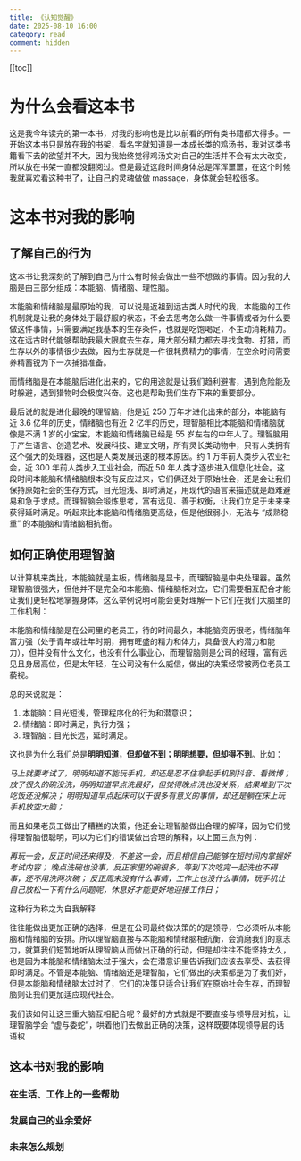 ```yaml
---
title: 《认知觉醒》
date: 2025-08-10 16:00
category: read
comment: hidden
---
```


[[toc]]

# 为什么会看这本书

这是我今年读完的第一本书，对我的影响也是比以前看的所有类书籍都大得多。一开始这本书只是放在我的书架，看名字就知道是一本成长类的鸡汤书，我对这类书籍看下去的欲望并不大，因为我始终觉得鸡汤文对自己的生活并不会有太大改变，所以放在书架一直都没翻阅过。但是最近这段时间身体总是浑浑噩噩，在这个时候我就喜欢看这种书了，让自己的灵魂做做 massage，身体就会轻松很多。

# 这本书对我的影响

## 了解自己的行为

这本书让我深刻的了解到自己为什么有时候会做出一些不想做的事情。因为我的大脑是由三部分组成：本能脑、情绪脑、理性脑。

本能脑和情绪脑是最原始的我，可以说是返祖到远古类人时代的我，本能脑的工作机制就是让我的身体处于最舒服的状态，不会去思考怎么做一件事情或者为什么要做这件事情，只需要满足我基本的生存条件，也就是吃饱喝足，不主动消耗精力。这在远古时代能够帮助我最大限度去生存，用大部分精力都去寻找食物、打猎，而生存以外的事情很少去做，因为生存就是一件很耗费精力的事情，在空余时间需要养精蓄锐为下一次捕猎准备。

而情绪脑是在本能脑后进化出来的，它的用途就是让我们趋利避害，遇到危险能及时躲避，遇到猎物时会极度兴奋。这也是帮助我们生存下来的重要部分。

最后说的就是进化最晚的理智脑，他是近 250 万年才进化出来的部分，本能脑有近 3.6 亿年的历史，情绪脑也有近 2 亿年的历史，理智脑相比本能脑和情绪脑就像是不满 1 岁的小宝宝，本能脑和情绪脑已经是 55 岁左右的中年人了。理智脑用于产生语言、创造艺术、发展科技、建立文明，所有灵长类动物中，只有人类拥有这个强大的处理器，这也是人类发展迅速的根本原因。约 1 万年前人类步入农业社会，近 300 年前人类步入工业社会，而近 50 年人类才逐步进入信息化社会。这段时间本能脑和情绪脑根本没有反应过来，它们俩还处于原始社会，还是会让我们保持原始社会的生存方式，目光短浅、即时满足，用现代的语言来描述就是趋难避易和急于求成。而理智脑会锻炼思考，富有远见、善于权衡，让我们立足于未来来获得延时满足。听起来比本能脑和情绪脑更高级，但是他很弱小，无法与 “成熟稳重” 的本能脑和情绪脑相抗衡。

## 如何正确使用理智脑

以计算机来类比，本能脑就是主板，情绪脑是显卡，而理智脑是中央处理器。虽然理智脑很强大，但他并不是完全和本能脑、情绪脑相对立，它们需要相互配合才能让我们更轻松地掌握身体。这么举例说明可能会更好理解一下它们在我们大脑里的工作机制：

本能脑和情绪脑是在公司里的老员工，待的时间最久，本能脑资历很老，情绪脑年富力强（处于青年或壮年时期，拥有旺盛的精力和体力，具备很大的潜力和能力），但并没有什么文化，也没有什么事业心，而理智脑则是公司的经理，富有远见且身居高位，但是太年轻，在公司没有什么威信，做出的决策经常被两位老员工藐视。

总的来说就是：

1. 本能脑：目光短浅，管理程序化的行为和潜意识；
2. 情绪脑：即时满足，执行力强；
3. 理智脑：目光长远，延时满足。

这也是为什么我们总是**明明知道，但却做不到；明明想要，但却得不到**。比如：

*马上就要考试了，明明知道不能玩手机，却还是忍不住拿起手机刷抖音、看微博；*
*放了很久的碗没洗，明明知道早点洗最好，但觉得晚点洗也没关系，结果堆到下次吃饭还没解决；*
*明明知道早点起床可以干很多有意义的事情，却还是躺在床上玩手机放空大脑；*

而且如果老员工做出了糟糕的决策，他还会让理智脑做出合理的解释，因为它们觉得理智脑很聪明，可以为它们的错误做出合理的解释，以上面三点为例：

*再玩一会，反正时间还来得及，不差这一会，而且相信自己能够在短时间内掌握好考试内容；*
*晚点洗碗也没事，反正家里的碗很多，等到下次吃完一起洗也不碍事，还不用洗两次碗；*
*反正周末没有什么事情，工作上也没什么事情，玩手机让自己放松一下有什么问题呢，休息好才能更好地迎接工作日；*

这种行为称之为自我解释

往往能做出更加正确的选择，但是在公司最终做决策的的是领导，它必须听从本能脑和情绪脑的安排。所以理智脑直接与本能脑和情绪脑相抗衡，会消磨我们的意志力，就算我们短暂地听从理智脑从而做出正确的行动，但是却往往不能坚持太久，也是因为本能脑和情绪脑太过于强大，会在潜意识里告诉我们应该去享受、去获得即时满足。不管是本能脑、情绪脑还是理智脑，它们做出的决策都是为了我们好，但是本能脑和情绪脑太过时了，它们的决策只适合让我们在原始社会生存，而理智脑则让我们更加适应现代社会。



我们该如何让这三重大脑互相配合呢？最好的方式就是不要直接与领导层对抗，让理智脑学会 “虚与委蛇”，哄着他们去做出正确的决策，这样既要体现领导层的话语权

## 这本书对我的影响

### 在生活、工作上的一些帮助

### 发展自己的业余爱好

### 未来怎么规划